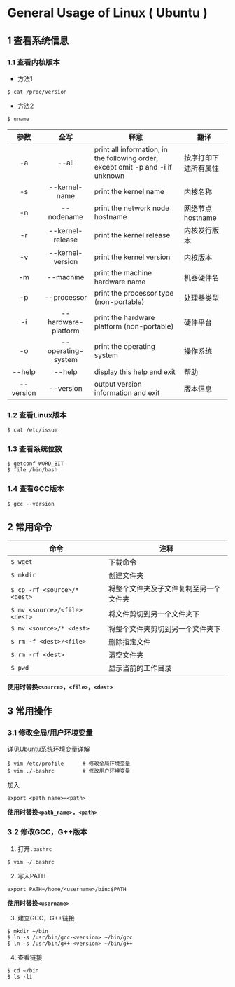 # General Usage of Linux ( Ubuntu )
## 1 查看系统信息
### 1.1 查看内核版本
- 方法1

```$ cat /proc/version```

- 方法2

```$ uname```

|参数|全写|释意|翻译|
|:---:|:-:|-|-|
|-a|--all|print all information, in the following order, except omit -p and -i if unknown|按序打印下述所有属性|
|-s|--kernel-name|print the kernel name|内核名称|
|-n|--nodename|print the network node hostname|网络节点hostname|
|-r|--kernel-release|print the kernel release|内核发行版本|
|-v|--kernel-version|print the kernel version|内核版本|
|-m|--machine|print the machine hardware name|机器硬件名|
|-p|--processor|print the processor type (non-portable)|处理器类型|
|-i|--hardware-platform|print the hardware platform (non-portable)|硬件平台|
|-o|--operating-system|print the operating system|操作系统|
|--help|--help|display this help and exit|帮助|
|--version|--version|output version information and exit|版本信息|

### 1.2 查看Linux版本
```$ cat /etc/issue```

### 1.3 查看系统位数
```
$ getconf WORD_BIT
$ file /bin/bash
```

### 1.4 查看GCC版本
```$ gcc --version```

## 2 常用命令
|命令|注释|
|-|-|
|`$ wget`|下载命令|
|`$ mkdir`|创建文件夹|
|`$ cp -rf <source>/* <dest>`|将整个文件夹及子文件复制至另一个文件夹|
|`$ mv <source>/<file> <dest>`|将文件剪切到另一个文件夹下|
|`$ mv <source>/* <dest>`|将整个文件夹剪切到另一个文件夹下|
|`$ rm -f <dest>/<file>`|删除指定文件|
|`$ rm -rf <dest>`|清空文件夹|
|`$ pwd`|显示当前的工作目录|
**使用时替换`<source>`，`<file>`，`<dest>`**

## 3 常用操作
### 3.1 修改全局/用户环境变量
详见[Ubuntu系统环境变量详解](https://www.linuxidc.com/Linux/2016-09/135476.htm)
```
$ vim /etc/profile      # 修改全局环境变量
$ vim ./~bashrc         # 修改用户环境变量
```
加入
```
export <path_name>=<path>
```
**使用时替换`<path_name>`，`<path>`**

### 3.2 修改GCC，G++版本
1. 打开`.bashrc`
```
$ vim ~/.bashrc
```
2. 写入PATH
```
export PATH=/home/<username>/bin:$PATH
```
**使用时替换`<username>`**

3. 建立GCC，G++链接
```
$ mkdir ~/bin
$ ln -s /usr/bin/gcc-<version> ~/bin/gcc
$ ln -s /usr/bin/g++-<version> ~/bin/g++
```

4. 查看链接
```
$ cd ~/bin
$ ls -li
```